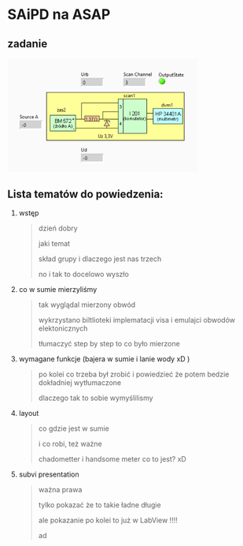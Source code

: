 # SAiPD na ASAP

## zadanie

<img src="assets/image-20210614215801520.png" alt="image-20210614215801520" style="zoom:80%;" /> 

## Lista tematów do powiedzenia:

1. wstęp

	>  dzień dobry
	>
	> jaki temat 
	>
	> skład grupy i dlaczego jest nas trzech
	>
	> no i tak to docelowo wyszło
   
2.  co w sumie mierzyliśmy
	> tak wyglądal mierzony obwód
	>
	> wykrzystano biltlioteki implematacji visa
	> i emulajci obwodów elektonicznych
	>
	> tłumaczyć step by step to co było mierzone
   
3. wymagane funkcje (bajera w sumie i lanie wody xD )

	> po kolei co trzeba był zrobić i powiedzieć że potem bedzie dokładniej wytłumaczone
	>
	> dlaczego tak to sobie wymyślilismy

4. layout

	> co gdzie jest w sumie
	>
	> i co robi, też ważne
	>
	> chadometter i handsome meter co to jest? xD

5. subvi presentation

	> ważna prawa
	>
	> tylko pokazać że to takie ładne długie
	>
	> ale pokazanie po kolei to już w LabView !!!!
	>
	> ad